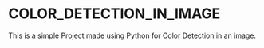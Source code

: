 # COLOR_DETECTION_IN_IMAGE
 This is a simple Project made using Python for Color Detection in an image.
